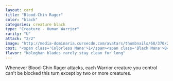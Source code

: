 ```yaml
---
layout: card
title: "Blood-Chin Rager"
color: "black"
categories: creature black
type: "Creature - Human Warrior"
rarity: "U"
attack: "2/2"
image: "http://media-dominaria.cursecdn.com/avatars/thumbnails/68/370/200/283/635618456596883245.png"
cost: "<span class='Colorless Mana'>1</span><span class='Black Mana'>B</span>"
flavor: "Kologhan blades rarely stay clean for long"
---
```


Whenever Blood-Chin Rager attacks, each Warrior creature you control can't be blocked this turn except by two or more creatures.
